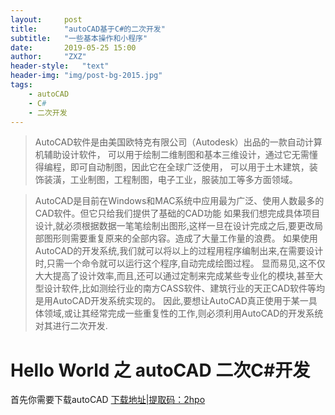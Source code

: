 ```yaml
---
layout:     post
title:      "autoCAD基于C#的二次开发"
subtitle:   "一些基本操作和小程序"
date:       2019-05-25 15:00
author:     "ZXZ"
header-style:   "text"
header-img: "img/post-bg-2015.jpg"
tags:
    - autoCAD
    - C#
    - 二次开发
---
```


>AutoCAD软件是由美国欧特克有限公司（Autodesk）出品的一款自动计算机辅助设计软件，
>可以用于绘制二维制图和基本三维设计，通过它无需懂得编程，即可自动制图，因此它在全球广泛使用，
>可以用于土木建筑，装饰装潢，工业制图，工程制图，电子工业，服装加工等多方面领域。


>AutoCAD是目前在Windows和MAC系统中应用最为广泛、使用人数最多的CAD软件。但它只给我们提供了基础的CAD功能
>如果我们想完成具体项目设计,就必须根据数据一笔笔绘制出图形,这样一旦在设计完成之后,要更改局部图形则需要重复原来的全部内容。造成了大量工作量的浪费。
>如果使用AutoCAD的开发系统,我们就可以将以上的过程用程序编制出来,在需要设计时,只需一个命令就可以运行这个程序,自动完成绘图过程。
>显而易见,这不仅大大提高了设计效率,而且,还可以通过定制来完成某些专业化的模块,甚至大型设计软件,比如测绘行业的南方CASS软件、建筑行业的天正CAD软件等均是用AutoCAD开发系统实现的。
>因此,要想让AutoCAD真正使用于某一具体领域,或让其经常完成一些重复性的工作,则必须利用AutoCAD的开发系统对其进行二次开发.


# Hello World 之 autoCAD 二次C#开发

首先你需要下载autoCAD 
[下载地址|提取码：2hpo](https://pan.baidu.com/s/1PAOjhY5i2G8dabYYADNeZw)


